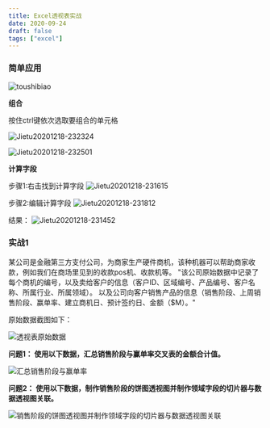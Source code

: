 ```yaml
---
title: Excel透视表实战
date: 2020-09-24
draft: false
tags: ["excel"]
---
```



### 简单应用

![toushibiao](https://gitee.com/hank_leo/picture/raw/master/2020-12-18/1608304213195-toushibiao.png)

**组合**

按住ctrl键依次选取要组合的单元格

![Jietu20201218-232324](https://gitee.com/hank_leo/picture/raw/master/2020-12-18/1608305019457-Jietu20201218-232324.jpg)

![Jietu20201218-232501](https://gitee.com/hank_leo/picture/raw/master/2020-12-18/1608305117861-Jietu20201218-232501.jpg)


**计算字段**

步骤1:右击找到计算字段
![Jietu20201218-231615](https://gitee.com/hank_leo/picture/raw/master/2020-12-18/1608304606899-Jietu20201218-231615.jpg)

步骤2:编辑计算字段
![Jietu20201218-231812](https://gitee.com/hank_leo/picture/raw/master/2020-12-18/1608304755871-Jietu20201218-231812.jpg)

结果：
![Jietu20201218-231452](https://gitee.com/hank_leo/picture/raw/master/2020-12-18/1608304510866-Jietu20201218-231452.jpg)



### 实战1

某公司是金融第三方支付公司，为商家生产硬件商机，该种机器可以帮助商家收款，例如我们在商场里见到的收款pos机、收款机等。
"该公司原始数据中记录了每个商机的编号，以及卖给客户的信息（客户ID、区域编号、产品编号、客户名称、所属行业、所属领域）。
以及公司向客户销售产品的信息（销售阶段、上周销售阶段、赢单率、建立商机日、预计签约日、金额（$M）。"

原始数据截图如下：

![透视表原始数据](https://gitee.com/hank_leo/picture/raw/master/2020-12-18/1608304296564-%E9%80%8F%E8%A7%86%E8%A1%A8%E5%8E%9F%E5%A7%8B%E6%95%B0%E6%8D%AE.png)


**问题1： 使用以下数据，汇总销售阶段与赢单率交叉表的金额合计值。**

![汇总销售阶段与赢单率](https://gitee.com/hank_leo/picture/raw/master/2020-12-18/1608304328044-%E6%B1%87%E6%80%BB%E9%94%80%E5%94%AE%E9%98%B6%E6%AE%B5%E4%B8%8E%E8%B5%A2%E5%8D%95%E7%8E%87.png)


**问题2： 使用以下数据，制作销售阶段的饼图透视图并制作领域字段的切片器与数据透视图关联。**

![销售阶段的饼图透视图并制作领域字段的切片器与数据透视图关联](https://gitee.com/hank_leo/picture/raw/master/2020-12-18/1608304350222-%E9%94%80%E5%94%AE%E9%98%B6%E6%AE%B5%E7%9A%84%E9%A5%BC%E5%9B%BE%E9%80%8F%E8%A7%86%E5%9B%BE%E5%B9%B6%E5%88%B6%E4%BD%9C%E9%A2%86%E5%9F%9F%E5%AD%97%E6%AE%B5%E7%9A%84%E5%88%87%E7%89%87%E5%99%A8%E4%B8%8E%E6%95%B0%E6%8D%AE%E9%80%8F%E8%A7%86%E5%9B%BE%E5%85%B3%E8%81%94.png)
